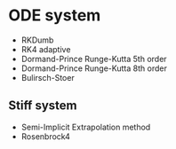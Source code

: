 # ODE system

- RKDumb
- RK4 adaptive
- Dormand-Prince Runge-Kutta 5th order
- Dormand-Prince Runge-Kutta 8th order
- Bulirsch-Stoer

## Stiff system
- Semi-Implicit Extrapolation method
- Rosenbrock4